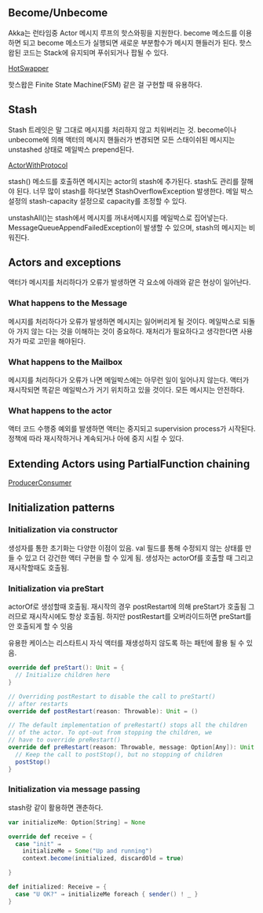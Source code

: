 ## Become/Unbecome

Akka는 런타임중 Actor 메시지 루프의 핫스와핑을 지원한다. become 메소드를 이용하면 되고 become 메소드가 실행되면 새로운 부분함수가 메시지 핸들러가 된다. 
핫스왑된 코드는 Stack에 유지되며 푸쉬되거나 팝될 수 있다.

[HotSwapper](/src/main/scala/actor/ch05/HotSwapActor.scala)

핫스왑은 Finite State Machine(FSM) 같은 걸 구현할 때 유용하다.

## Stash

Stash 트레잇은 말 그대로 메시지를 처리하지 않고 치워버리는 것. become이나 unbecome에 의해 액터의 메시지 핸들러가 변경되면 모든 스태이쉬된 메시지는 unstashed 상태로 메일박스 prepend된다. 

[ActorWithProtocol](/src/main/scala/actor/ch05/ActorWithProtocol.scala)

stash() 메소드를 호출하면 메시지는 actor의 stash에 추가된다. 
stash도 관리를 잘해야 된다. 너무 많이 stash를 하다보면 StashOverflowException 발생한다. 메일 박스 설정의 stash-capacity 설정으로 capacity를 조정할 수 있다.

unstashAll()는 stash에서 메시지를 꺼내서메시지를 메일박스로 집어넣는다. MessageQueueAppendFailedException이 발생할 수 있으며, stash의 메시지는 비워진다.

## Actors and exceptions

액터가 메시지를 처리하다가 오류가 발생하면 각 요소에 아래와 같은 현상이 일어난다.

### What happens to the Message

메시지를 처리하다가 오류가 발생하면 메시지는 잃어버리게 될 것이다. 메일박스로 되돌아 가지 않는 다는 것을 이해하는 것이 중요하다. 재처리가 필요하다고 생각한다면 사용자가 따로 고민을 해야된다.

### What happens to the Mailbox

메시지를 처리하다가 오류가 나면 메일박스에는 아무런 일이 일어나지 않는다. 액터가 재시작되면 똑같은 메일박스가 거기 위치하고 있을 것이다. 모든 메시지는 안전하다.

### What happens to the actor

액터 코드 수행중 예외를 발생하면 액터는 중지되고 supervision process가 시작된다. 정책에 따라 재시작하거나 계속되거나 아에 중지 시킬 수 있다.

## Extending Actors using PartialFunction chaining

[ProducerConsumer](/src/main/scala/actor/ch05/ProducerConsumer.scala)

## Initialization patterns

### Initialization via constructor

생성자를 통한 초기화는 다양한 이점이 있음. val 필드를 통해 수정되지 않는 상태를 만들 수 있고 더 강건한 액터 구현을 할 수 있게 됨. 생성자는 actorOf를 호출할 때 그리고 재시작할때도 호출됨.

### Initialization via preStart

actorOf로 생성할때 호출됨. 재시작의 경우 postRestart에 의해 preStart가 호출됨 그러므로 재시작시에도 항상 호출됨. 하지만 postRestart를 오버라이드하면 preStart를 안 호출되게 할 수 잇음

유용한 케이스는 리스타트시 자식 액터를 재생성하지 않도록 하는 패턴에 활용 될 수 있음.

```scala
override def preStart(): Unit = {
  // Initialize children here
}

// Overriding postRestart to disable the call to preStart()
// after restarts
override def postRestart(reason: Throwable): Unit = ()

// The default implementation of preRestart() stops all the children
// of the actor. To opt-out from stopping the children, we
// have to override preRestart()
override def preRestart(reason: Throwable, message: Option[Any]): Unit = {
  // Keep the call to postStop(), but no stopping of children
  postStop()
}
```

### Initialization via message passing

stash랑 같이 활용하면 괜춘하다.

```scala
var initializeMe: Option[String] = None

override def receive = {
  case "init" ⇒
    initializeMe = Some("Up and running")
    context.become(initialized, discardOld = true)

}

def initialized: Receive = {
  case "U OK?" ⇒ initializeMe foreach { sender() ! _ }
}
```


